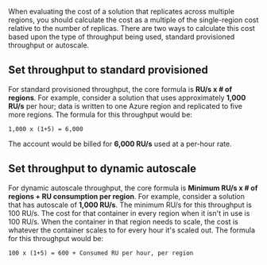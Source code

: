 When evaluating the cost of a solution that replicates across multiple regions, you should calculate the cost as a multiple of the single-region cost relative to the number of replicas. There are two ways to calculate this cost based upon the type of throughput being used, standard provisioned throughput or autoscale.

## Set throughput to standard provisioned

For standard provisioned throughput, the core formula is **RU/s x \# of regions**. For example, consider a solution that uses approximately **1,000 RU/s** per hour; data is written to one Azure region and replicated to five more regions. The formula for this throughput would be:

```
1,000 x (1+5) = 6,000
```

The account would be billed for **6,000 RU/s** used at a per-hour rate.

## Set throughput to dynamic autoscale

For dynamic autoscale throughput, the core formula is **Minimum RU/s x \# of regions + RU consumption per region**. For example, consider a solution that has autoscale of **1,000 RU/s**. The minimum RU/s for this throughput is 100 RU/s. The cost for that container in every region when it isn't in use is 100 RU/s. When the container in that region needs to scale, the cost is whatever the container scales to for every hour it's scaled out. The formula for this throughput would be:

```
100 x (1+5) = 600 + Consumed RU per hour, per region
```
